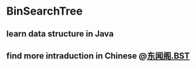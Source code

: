 # BinSearchTree
## learn data structure in Java
## find more intraduction in Chinese @[东闻阁.BST](https://mp.weixin.qq.com/s/CwZqhxfIY0-qyrkUvbmC3Q)
